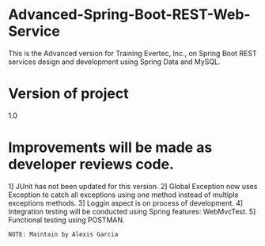 # Advanced-Spring-Boot-REST-Web-Service
This is the Advanced version for Training Evertec, Inc., on Spring Boot REST services design and development using Spring Data and MySQL.

# Version of project
1.0

# Improvements will be made as developer reviews code.

1] JUnit has not been updated for this version. 
2] Global Exception now uses Exception to catch all exceptions using one method instead of multiple exceptions methods.
3] Loggin aspect is on process of development.
4] Integration testing will be conducted using Spring features: WebMvcTest.
5] Functional testing using POSTMAN.

```
NOTE: Maintain by Alexis Garcia
```
